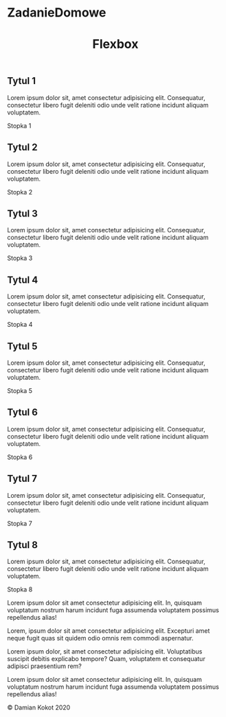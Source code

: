 # ZadanieDomowe
<!DOCTYPE html>
<html lang="en">
	<head>
		<meta charset="UTF-8" />
		<meta name="Author" content="Krauz" />
		<link rel="stylesheet" href="css/style.css" />
		<title>Flexbox4</title>
	</head>
	<body>
		<div class="container">
			<header>
				<h1>Flexbox</h1>
			</header>
			<main>
				<article>
					<h2>Tytul 1</h2>
					<p>
						Lorem ipsum dolor sit, amet consectetur adipisicing elit. Consequatur, consectetur libero fugit deleniti
						odio unde velit ratione incidunt aliquam voluptatem.
					</p>
					<footer><p>Stopka 1</p></footer>
				</article>
				<article>
					<h2>Tytul 2</h2>
					<p>
						Lorem ipsum dolor sit, amet consectetur adipisicing elit. Consequatur, consectetur libero fugit deleniti
						odio unde velit ratione incidunt aliquam voluptatem.
					</p>
					<footer><p>Stopka 2</p></footer>
				</article>
				<article>
					<h2>Tytul 3</h2>
					<p>
						Lorem ipsum dolor sit, amet consectetur adipisicing elit. Consequatur, consectetur libero fugit deleniti
						odio unde velit ratione incidunt aliquam voluptatem.
					</p>
					<footer><p>Stopka 3</p></footer>
				</article>
				<article>
					<h2>Tytul 4</h2>
					<p>
						Lorem ipsum dolor sit, amet consectetur adipisicing elit. Consequatur, consectetur libero fugit deleniti
						odio unde velit ratione incidunt aliquam voluptatem.
					</p>
					<footer><p>Stopka 4</p></footer>
				</article>
				<article>
					<h2>Tytul 5</h2>
					<p>
						Lorem ipsum dolor sit, amet consectetur adipisicing elit. Consequatur, consectetur libero fugit deleniti
						odio unde velit ratione incidunt aliquam voluptatem.
					</p>
					<footer><p>Stopka 5</p></footer>
				</article>
				<article>
					<h2>Tytul 6</h2>
					<p>
						Lorem ipsum dolor sit, amet consectetur adipisicing elit. Consequatur, consectetur libero fugit deleniti
						odio unde velit ratione incidunt aliquam voluptatem.
					</p>
					<footer><p>Stopka 6</p></footer>
				</article>
				<article>
					<h2>Tytul 7</h2>
					<p>
						Lorem ipsum dolor sit, amet consectetur adipisicing elit. Consequatur, consectetur libero fugit deleniti
						odio unde velit ratione incidunt aliquam voluptatem.
					</p>
					<footer><p>Stopka 7</p></footer>
				</article>
				<article>
					<h2>Tytul 8</h2>
					<p>
						Lorem ipsum dolor sit, amet consectetur adipisicing elit. Consequatur, consectetur libero fugit deleniti
						odio unde velit ratione incidunt aliquam voluptatem.
					</p>
					<footer><p>Stopka 8</p></footer>
				</article>
			</main>
			<aside>
				<article>
					<p>
						Lorem ipsum dolor sit amet consectetur adipisicing elit. In, quisquam voluptatum nostrum harum incidunt fuga
						assumenda voluptatem possimus repellendus alias!
					</p>
				</article>
				<article>
					<p>
						Lorem, ipsum dolor sit amet consectetur adipisicing elit. Excepturi amet neque fugit quas sit quidem odio
						omnis rem commodi aspernatur.
					</p>
				</article>
				<article>
					<p>
						Lorem ipsum dolor, sit amet consectetur adipisicing elit. Voluptatibus suscipit debitis explicabo tempore?
						Quam, voluptatem et consequatur adipisci praesentium rem?
					</p>
				</article>
				<article>
					<p>
						Lorem ipsum dolor sit amet consectetur adipisicing elit. In, quisquam voluptatum nostrum harum incidunt fuga
						assumenda voluptatem possimus repellendus alias!
					</p>
				</article>
			</aside>
			<footer>&copy; Damian Kokot 2020</footer>
		</div>
	</body>
</html>
